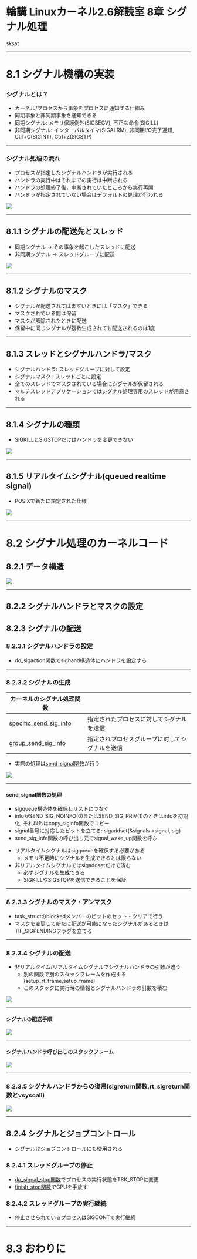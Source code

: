 # 輪講 Linuxカーネル2.6解読室 8章 シグナル処理
sksat

---

# 8.1 シグナル機構の実装

### シグナルとは？
* カーネル/プロセスから事象をプロセスに通知する仕組み
* 同期事象と非同期事象を通知できる
* 同期シグナル: メモリ保護例外(SIGSEGV), 不正な命令(SIGILL)
* 非同期シグナル: インターバルタイマ(SIGALRM), 非同期I/O完了通知, Ctrl+C(SIGINT), Ctrl+Z(SIGSTP)

---

### シグナル処理の流れ

* プロセスが指定したシグナルハンドラが実行される
* ハンドラの実行中はそれまでの実行は中断される
* ハンドラの処理終了後，中断されていたところから実行再開
* ハンドラが指定されていない場合はデフォルトの処理が行われる

![](./8-1.png)

---

## 8.1.1 シグナルの配送先とスレッド

* 同期シグナル   -> その事象を起こしたスレッドに配送
* 非同期シグナル -> スレッドグループに配送

![](8-2.png)

---

## 8.1.2 シグナルのマスク

* シグナルが配送されてはまずいときには「マスク」できる
* マスクされている間は保留
* マスクが解除されたときに配送
* 保留中に同じシグナルが複数生成されても配送されるのは1度

---

## 8.1.3 スレッドとシグナルハンドラ/マスク

* シグナルハンドラ: スレッドグループに対して設定
* シグナルマスク  : スレッドごとに設定
* 全てのスレッドでマスクされている場合にシグナルが保留される
* マルチスレッドアプリケーションではシグナル処理専用のスレッドが用意される

---

## 8.1.4 シグナルの種類

* SIGKILLとSIGSTOPだけはハンドラを変更できない

![](./table8-1.png)

---

## 8.1.5 リアルタイムシグナル(queued realtime signal)

- POSIXで新たに規定された仕様

![](./table8-3.png)

---

# 8.2 シグナル処理のカーネルコード

## 8.2.1 データ構造

![](8-3.png)

---

## 8.2.2 シグナルハンドラとマスクの設定

## 8.2.3 シグナルの配送

### 8.2.3.1 シグナルハンドラの設定

- do_sigaction関数でsighand構造体にハンドラを設定する

---

### 8.2.3.2 シグナルの生成

|カーネルのシグナル処理関数||
|-|-|
|specific_send_sig_info|指定されたプロセスに対してシグナルを送信|
|group_send_sig_info|指定されプロセスグループに対してシグナルを送信|

* 実際の処理は[send_signal関数](https://elixir.bootlin.com/linux/v2.6.11-tree/source/kernel/signal.c#L775)が行う

![](./list8-1.png)

---

#### send_signal関数の処理

* sigqueue構造体を確保しリストにつなぐ
* infoがSEND_SIG_NOINFO(0)またはSEND_SIG_PRIV(1)のときはinfoを初期化, それ以外はcopy_siginfo関数でコピー
* signal番号に対応したビットを立てる: sigaddset(&signals->signal, sig)
* send_sig_info関数の呼び出し元でsignal_wake_up関数を呼ぶ


- リアルタイムシグナルはsigqueueを確保する必要がある
  - メモリ不足時にシグナルを生成できるとは限らない
- 非リアルタイムシグナルではsigaddsetだけで済む
  - 必ずシグナルを生成できる
  - SIGKILLやSIGSTOPを送信できることを保証

---

### 8.2.3.3 シグナルのマスク・アンマスク

- task_structのblockedメンバーのビットのセット・クリアで行う
- マスクを変更して新たに配送が可能になったシグナルがあるときはTIF_SIGPENDINGフラグを立てる

---

### 8.2.3.4 シグナルの配送

- 非リアルタイム/リアルタイムシグナルでシグナルハンドラの引数が違う
  * 別の関数で別のスタックフレームを作成する(setup_rt_frame,setup_frame)
  * このスタックに実行時の情報とシグナルハンドラの引数を積む


![](./8-6.png)

---

#### シグナルの配送手順

![](./8-7.png)

---

#### シグナルハンドラ呼び出しのスタックフレーム

![](./8-8.png)

---

### 8.2.3.5 シグナルハンドラからの復帰(sigreturn関数,rt_sigreturn関数とvsyscall)

![](./8-9.png)

---

## 8.2.4 シグナルとジョブコントロール

- シグナルはジョブコントロールにも使用される

### 8.2.4.1 スレッドグループの停止

* [do_signal_stop関数](https://elixir.bootlin.com/linux/v2.6.11-tree/source/kernel/signal.c#L1673)でプロセスの実行状態をTSK_STOPに変更
* [finish_stop関数](https://elixir.bootlin.com/linux/v2.6.11-tree/source/kernel/signal.c#L1638)でCPUを手放す


### 8.2.4.2 スレッドグループの実行継続
- 停止させられているプロセスはSIGCONTで実行継続

--- 

# 8.3 おわりに
